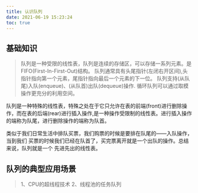 ```yaml
---
title: 认识队列
date: 2021-06-19 15:23:24
toc: true
---
```


## 基础知识
>队列是一种受限的线性表，队列是连续的存储区，可以存储一系列元素。是FIFO(First-In-First-Out)结构。
>队列通常具有头尾指针(左闭右开区间),头指针指向第一个元素，尾指针指向最后一个元素的下一位。
>队列支持(从队尾)入队(enqueue)、(从队首)出队(dequeue)操作.
>循环队列可以通过取模操作更充分的利用空间。

队列是一种特殊的线性表，特殊之处在于它只允许在表的前端(front)进行删除操作，而在表的后端(rear)进行插入操作,是一种操作受限制的线性表。进行插入操作的端称为队尾，进行删除操作的端称为队首。

类似于我们日常生活中排队买票，我们购票的时候是要排在队尾的——入队操作，当到我们
买票的时候我们已经在队首了，买完票离开就是一个出队的操作。总结来说，队列就是一个
先进先出的线性表。

## 队列的典型应用场景
>1、CPU的超线程技术
>2、线程池的任务队列

